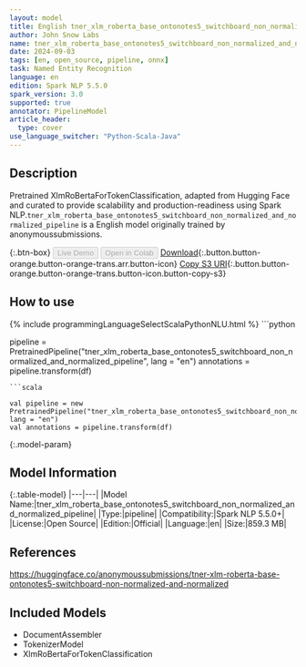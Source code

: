 ```yaml
---
layout: model
title: English tner_xlm_roberta_base_ontonotes5_switchboard_non_normalized_and_normalized_pipeline pipeline XlmRoBertaForTokenClassification from anonymoussubmissions
author: John Snow Labs
name: tner_xlm_roberta_base_ontonotes5_switchboard_non_normalized_and_normalized_pipeline
date: 2024-09-03
tags: [en, open_source, pipeline, onnx]
task: Named Entity Recognition
language: en
edition: Spark NLP 5.5.0
spark_version: 3.0
supported: true
annotator: PipelineModel
article_header:
  type: cover
use_language_switcher: "Python-Scala-Java"
---
```


## Description

Pretrained XlmRoBertaForTokenClassification, adapted from Hugging Face and curated to provide scalability and production-readiness using Spark NLP.`tner_xlm_roberta_base_ontonotes5_switchboard_non_normalized_and_normalized_pipeline` is a English model originally trained by anonymoussubmissions.

{:.btn-box}
<button class="button button-orange" disabled>Live Demo</button>
<button class="button button-orange" disabled>Open in Colab</button>
[Download](https://s3.amazonaws.com/auxdata.johnsnowlabs.com/public/models/tner_xlm_roberta_base_ontonotes5_switchboard_non_normalized_and_normalized_pipeline_en_5.5.0_3.0_1725323245516.zip){:.button.button-orange.button-orange-trans.arr.button-icon}
[Copy S3 URI](s3://auxdata.johnsnowlabs.com/public/models/tner_xlm_roberta_base_ontonotes5_switchboard_non_normalized_and_normalized_pipeline_en_5.5.0_3.0_1725323245516.zip){:.button.button-orange.button-orange-trans.button-icon.button-copy-s3}

## How to use



<div class="tabs-box" markdown="1">
{% include programmingLanguageSelectScalaPythonNLU.html %}
```python

pipeline = PretrainedPipeline("tner_xlm_roberta_base_ontonotes5_switchboard_non_normalized_and_normalized_pipeline", lang = "en")
annotations =  pipeline.transform(df)   

```
```scala

val pipeline = new PretrainedPipeline("tner_xlm_roberta_base_ontonotes5_switchboard_non_normalized_and_normalized_pipeline", lang = "en")
val annotations = pipeline.transform(df)

```
</div>

{:.model-param}
## Model Information

{:.table-model}
|---|---|
|Model Name:|tner_xlm_roberta_base_ontonotes5_switchboard_non_normalized_and_normalized_pipeline|
|Type:|pipeline|
|Compatibility:|Spark NLP 5.5.0+|
|License:|Open Source|
|Edition:|Official|
|Language:|en|
|Size:|859.3 MB|

## References

https://huggingface.co/anonymoussubmissions/tner-xlm-roberta-base-ontonotes5-switchboard-non-normalized-and-normalized

## Included Models

- DocumentAssembler
- TokenizerModel
- XlmRoBertaForTokenClassification